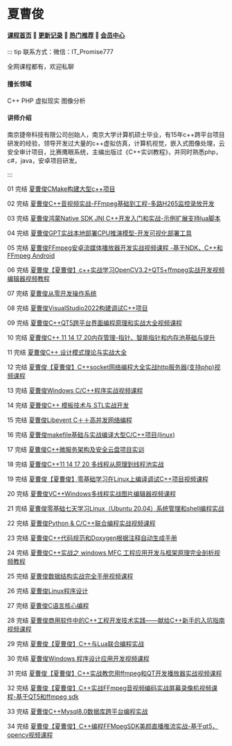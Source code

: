 # 夏曹俊

#### [**课程首页**](../../README.md) 💖 [**更新记录**](./gxjl-2023.md) 💖 [**热门推荐**](./rmtj.md) 💖 [**会员中心**](./vip.md)

::: tip
联系方式：微信：IT_Promise777

全网课程都有，欢迎私聊



#### 擅长领域

C++ PHP 虚拟现实 图像分析

#### 讲师介绍

南京捷帝科技有限公司创始人，南京大学计算机硕士毕业，有15年c++跨平台项目研发的经验，领导开发过大量的c++虚拟仿真，计算机视觉，嵌入式图像处理，云安全审计项目，比赛鹰眼系统，主编出版过《C++实训教程》，并同时熟悉php，c#，java，安卓项目研发。

:::

01 完结 [夏曹俊CMake构建大型c++项目](https://edu.51cto.com/course/31970.html)

02 完结 [夏曹俊C++音视频实战-FFmpeg基础到工程-多路H265监控录放开发](https://edu.51cto.com/course/24960.html)

03 完结 [夏曹俊鸿蒙Native SDK JNI C++开发入门和实战-示例扩展支持lua脚本](https://edu.51cto.com/course/29081.html)

04 完结 [夏曹俊GPT实战本地部署CPU推演模型-开发可视化部署工具](https://edu.51cto.com/course/34039.html)

05 完结 [夏曹俊FFmpeg安卓流媒体播放器开发实战视频课程 -基于NDK、C++和 FFmpeg Android](https://edu.51cto.com/course/12822.html)

06 完结 [夏曹俊【夏曹俊】c++实战学习OpenCV3.2+QT5+ffmpeg实战开发视频编辑器视频教程](https://edu.51cto.com/course/8934.html)

07 完结 [夏曹俊从零开发操作系统](https://edu.51cto.com/course/23737.html)

08 完结 [夏曹俊VisualStudio2022构建调试C++项目](https://edu.51cto.com/course/33147.html)

09 完结 [夏曹俊C++QT5跨平台界面编程原理和实战大全视频课程](https://edu.51cto.com/course/11507.html)

10 完结 [夏曹俊C++ 11 14 17 20内存管理-指针、智能指针和内存池基础与提升](https://edu.51cto.com/course/28411.html)

11 完结 [夏曹俊C++ 设计模式理论与实战大全](https://edu.51cto.com/course/13912.html)

12 完结 [夏曹俊【夏曹俊】C++socket网络编程大全实战http服务器(支持php)视频课程](https://edu.51cto.com/course/8486.html)

13 完结 [夏曹俊Windows C/C++程序实战视频课程](https://edu.51cto.com/course/15665.html)

14 完结 [夏曹俊C++ 模板技术与 STL实战开发](https://edu.51cto.com/course/13911.html)

15 完结 [夏曹俊Libevent C＋＋高并发网络编程](https://edu.51cto.com/course/17731.html)

16 完结 [夏曹俊makefile基础与实战编译大型C/C++项目(linux)](https://edu.51cto.com/course/28705.html)

17 完结 [夏曹俊C++微服务架构及安全云盘项目实训](https://edu.51cto.com/course/23308.html)

18 完结 [夏曹俊C++11 14 17 20 多线程从原理到线程池实战](https://edu.51cto.com/course/26869.html)

19 完结 [夏曹俊【夏曹俊】零基础学习在Linux上编译调试C++项目视频课程](https://edu.51cto.com/course/8237.html)

20 完结 [夏曹俊VC++Windows多线程实战图片编辑器视频课程](https://edu.51cto.com/course/8175.html)

21 完结 [夏曹俊零基础七天学习Linux（Ubuntu 20.04）系统管理和shell编程实战](https://edu.51cto.com/course/27526.html)

22 完结 [夏曹俊Python & C/C++联合编程实战视频课程](https://edu.51cto.com/course/15278.html)

23 完结 [夏曹俊C++代码规范和Doxygen根据注释自动生成手册](https://edu.51cto.com/course/26926.html)

24 完结 [夏曹俊C++实战之 windows MFC 工程应用开发与框架原理完全剖析视频教程](https://edu.51cto.com/course/13746.html)

25 完结 [夏曹俊数据结构实战完全手册视频课程](https://edu.51cto.com/course/14944.html)

26 完结 [夏曹俊Linux程序设计](https://edu.51cto.com/course/18055.html)

27 完结 [夏曹俊C语言核心编程](https://edu.51cto.com/course/14985.html)

28 完结 [夏曹俊商用软件中的C++工程开发技术实践——献给C++新手的入坑指南视频课程](https://edu.51cto.com/course/15559.html)

29 完结 [夏曹俊【夏曹俊】C++与Lua联合编程实战](https://edu.51cto.com/course/7559.html)

30 完结 [夏曹俊Windows 程序设计应用开发视频课程](https://edu.51cto.com/course/12840.html)

31 完结 [夏曹俊【夏曹俊】C++实战教您用ffmpeg和QT开发播放器实战视频课程](https://edu.51cto.com/course/8059.html)

32 完结 [夏曹俊【夏曹俊】C++实战FFmpeg音视频编码实战屏幕录像机视频课程-基于QT5和ffmpeg sdk](https://edu.51cto.com/course/10359.html)

33 完结 [夏曹俊C++Mysql8.0数据库跨平台编程实战](https://edu.51cto.com/course/16608.html)

34 完结 [夏曹俊【夏曹俊】C++编程FFMpegSDK美颜直播推流实战-基于qt5，opencv视频课程](https://edu.51cto.com/course/10840.html)



